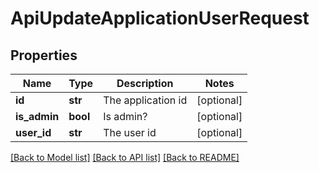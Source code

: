 # ApiUpdateApplicationUserRequest

## Properties
Name | Type | Description | Notes
------------ | ------------- | ------------- | -------------
**id** | **str** | The application id | [optional] 
**is_admin** | **bool** | Is admin? | [optional] 
**user_id** | **str** | The user id | [optional] 

[[Back to Model list]](../README.md#documentation-for-models) [[Back to API list]](../README.md#documentation-for-api-endpoints) [[Back to README]](../README.md)


